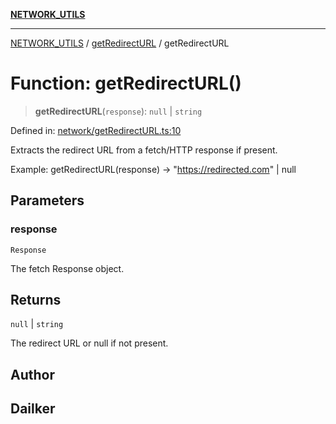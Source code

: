 [**NETWORK_UTILS**](../../README.md)

***

[NETWORK_UTILS](../../README.md) / [getRedirectURL](../README.md) / getRedirectURL

# Function: getRedirectURL()

> **getRedirectURL**(`response`): `null` \| `string`

Defined in: [network/getRedirectURL.ts:10](https://github.com/dailker/everyutil/blob/26e2bb73429918cf0d08899e9efd90b82a42c92e/src/network/getRedirectURL.ts#L10)

Extracts the redirect URL from a fetch/HTTP response if present.

Example: getRedirectURL(response) → "https://redirected.com" | null

## Parameters

### response

`Response`

The fetch Response object.

## Returns

`null` \| `string`

The redirect URL or null if not present.

## Author

## Dailker
